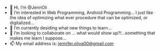 - 👋 Hi, I’m @JennOli
- 👀 I’m interested in Web Programming, Android Programming... I just like the idea of optimizing what ever procedure that can be optimized, or digitalized...
- 🌱 I’m currently desiding what new things to learn...
- 💞️ I’m looking to collaborate on ... what would show up?!...something that makes me learn I suppose...
- 📫 My email address is: jennifer.oliva00@gmail.com

<!---
JennOli/JennOli is a ✨ special ✨ repository because its `README.md` (this file) appears on your GitHub profile.
You can click the Preview link to take a look at your changes.
--->
